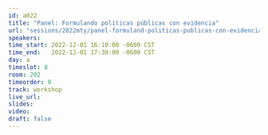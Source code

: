 ```yaml
---
id: a022
title: "Panel: Formulando políticas públicas con evidencia"
url: "sessions/2022mty/panel-formuland-politicas-publicas-con-evidencia"
speakers:
time_start: 2022-12-01 16:10:00 -0600 CST
time_end:   2022-12-01 17:30:00 -0600 CST
day: a
timeslot: 8
room: 202
timeorder: 0
track: workshop
live_url: 
slides: 
video: 
draft: false
---
```

